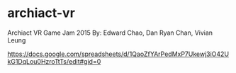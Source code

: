# archiact-vr
Archiact VR Game Jam 2015
By: Edward Chao, Dan Ryan Chan, Vivian Leung

https://docs.google.com/spreadsheets/d/1QaoZfYArPedMxP7Ukewj3iO42UkG1DqLou0HzroTtTs/edit#gid=0
